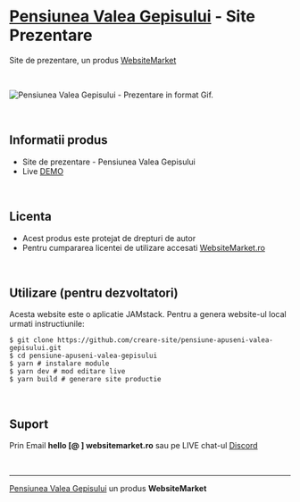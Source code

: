 ﻿# [Pensiunea Valea Gepisului](https://websitemarket.ro/creare-site/pensiuni/apuseni-valea-gepisului/) - Site Prezentare

Site de prezentare, un produs [WebsiteMarket](https://websitemarket.ro)

<br />

![Pensiunea Valea Gepisului - Prezentare in format Gif.](https://raw.githubusercontent.com/creare-site/static/master/produse/pensiune-apuseni-valea-gepisului-intro.gif)

<br />

## Informatii produs

- Site de prezentare - Pensiunea Valea Gepisului
- Live [DEMO](https://pensiune-apuseni-valea-gepisului.websitemarket.ro)
 
<br />

## Licenta

- Acest produs este protejat de drepturi de autor
- Pentru cumpararea licentei de utilizare accesati [WebsiteMarket.ro](https://websitemarket.ro)

<br />

## Utilizare (pentru dezvoltatori)

Acesta website este o aplicatie JAMstack. Pentru a genera website-ul local urmati instructiunile:

```
$ git clone https://github.com/creare-site/pensiune-apuseni-valea-gepisului.git
$ cd pensiune-apuseni-valea-gepisului
$ yarn # instalare module
$ yarn dev # mod editare live
$ yarn build # generare site productie
```

<br />

## Suport

Prin Email **hello [@ ] websitemarket.ro** sau pe LIVE chat-ul [Discord](https://discord.gg/MFRQmAk)

<br />

---
[Pensiunea Valea Gepisului](https://websitemarket.ro/creare-site/pensiuni/apuseni-valea-gepisului/) un produs **WebsiteMarket**
